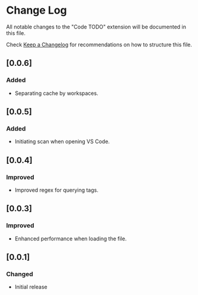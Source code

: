 # Change Log

All notable changes to the "Code TODO" extension will be documented in this file.

Check [Keep a Changelog](http://keepachangelog.com/) for recommendations on how to structure this file.

## [0.0.6]

### Added

- Separating cache by workspaces.

## [0.0.5]

### Added

- Initiating scan when opening VS Code.

## [0.0.4]

### Improved

- Improved regex for querying tags.

## [0.0.3]

### Improved

- Enhanced performance when loading the file.

## [0.0.1]

### Changed

- Initial release
